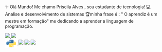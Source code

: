 ✨ Olá Mundo! Me chamo Priscila Alves , sou estudante de tecnologia!
💻Analise e desenvolvimento de sistemas
🏆minha frase é : "  O aprendiz é um mestre em formação"
me dedicando a aprender  a linguagem de programação.
<div>
<a href="https://beacons.page/PriscilaAlves22">
<img height="180em" src="https://github-readme-stats.vercel.app/api? 
username=PriscilaAlves22&show_icons=true&theme=gruvbox&include_all_commits=true&ecount_private=true"/>
  <img height="180em" src="https://github-readme-stats.vercel.app/apis/top-langs/?
username=PriscilaAlves22&layout=compact&langs_count=7&theme=gruvbox"/>
</div>
  <img align="center" alt="Rafa-Python" height="30" width="40" src="https://raw.githubusercontent.com/devicons/devicon/master/icons/python/python-original.svg">
  <a href="https://www.linkedin.com/in/priscila-costa-337b5120a/ " target="_blank"><img src="https://img.shields.io/badge/-LinkedIn-%230077B5?style=for-the-badge&logo=linkedin&logoColor=white" target="_blank"></a> 
    <a href = "priscilacostaalves288@gmail.com"><img src="https://img.shields.io/badge/-Gmail-%23333?style=for-the-badge&logo=gmail&logoColor=white" target="_blank"></a>
      <a href="https://instagram.com/pri_e_mika" target="_blank"><img src="https://img.shields.io/badge/-Instagram-%23E4405F?style=for-the-badge&logo=instagram&logoColor=white" target="_blank"></a>
